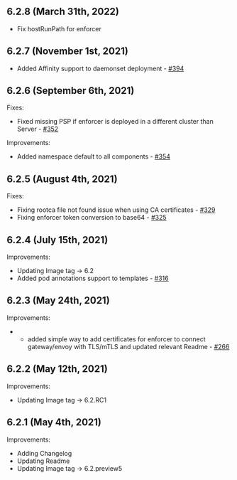## 6.2.8 (March 31th, 2022)
* Fix hostRunPath for enforcer 
## 6.2.7 (November 1st, 2021)
* Added Affinity support to daemonset deployment - [#394](https://github.com/aquasecurity/aqua-helm/pull/394)

## 6.2.6 (September 6th, 2021)
Fixes:
* Fixed missing PSP if enforcer is deployed in a different cluster than Server - [#352](https://github.com/aquasecurity/aqua-helm/pull/352)

Improvements:
* Added namespace default to all components - [#354](https://github.com/aquasecurity/aqua-helm/pull/354)

## 6.2.5 (August 4th, 2021)

Fixes:
* Fixing rootca file not found issue when using CA certificates - [#329](https://github.com/aquasecurity/aqua-helm/pull/329)
* Fixing enforcer token conversion to base64 - [#325](https://github.com/aquasecurity/aqua-helm/pull/325)

## 6.2.4 (July 15th, 2021)

Improvements:
* Updating Image tag -> 6.2
* Added pod annotations support to templates - [#316](https://github.com/aquasecurity/aqua-helm/pull/316)

## 6.2.3 (May 24th, 2021)

Improvements:
* * added simple way to add certificates for enforcer to connect gateway/envoy with TLS/mTLS and updated relevant Readme - [#266](https://github.com/aquasecurity/aqua-helm/pull/266)


## 6.2.2 (May 12th, 2021)

Improvements:
* Updating Image tag -> 6.2.RC1


## 6.2.1 (May 4th, 2021)

Improvements:
* Adding Changelog
* Updating Readme
* Updating Image tag ->  6.2.preview5
